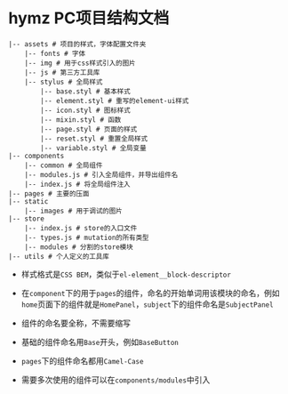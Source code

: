 hymz PC项目结构文档
====

```
|-- assets # 项目的样式，字体配置文件夹
	|-- fonts # 字体
	|-- img # 用于css样式引入的图片
	|-- js # 第三方工具库
	|-- stylus # 全局样式
		|-- base.styl # 基本样式
		|-- element.styl # 重写的element-ui样式
		|-- icon.styl # 图标样式
		|-- mixin.styl # 函数
		|-- page.styl # 页面的样式
		|-- reset.styl # 重置全局样式
		|-- variable.styl # 全局变量
|-- components
	|-- common # 全局组件
	|-- modules.js # 引入全局组件，并导出组件名
	|-- index.js # 将全局组件注入
|-- pages # 主要的压面
|-- static
	|-- images # 用于调试的图片
|-- store
	|-- index.js # store的入口文件
	|-- types.js # mutation的所有类型
	|-- modules # 分割的store模块
|-- utils # 个人定义的工具库
```

- 样式格式是`CSS BEM`，类似于`el-element__block-descriptor`

- 在`component`下的用于`pages`的组件，命名的开始单词用该模块的命名，例如`home`页面下的组件就是`HomePanel`，`subject`下的组件命名是`SubjectPanel`
- 组件的命名要全称，不需要缩写
- 基础的组件命名用`Base`开头，例如`BaseButton`
- `pages`下的组件命名都用`Camel-Case`
- 需要多次使用的组件可以在`components/modules`中引入